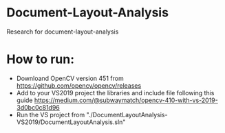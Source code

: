 # Document-Layout-Analysis
Research for document-layout-analysis

# How to run:
- Downloand OpenCV version 451 from https://github.com/opencv/opencv/releases
- Add to your VS2019 project the libraries and include file following this guide https://medium.com/@subwaymatch/opencv-410-with-vs-2019-3d0bc0c81d96
- Run the VS project from "./DocumentLayoutAnalysis-VS2019/DocumentLayoutAnalysis.sln"
